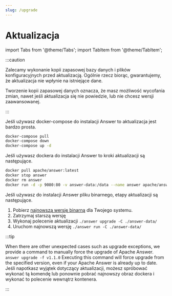 ```yaml
---
slug: /upgrade
---
```


# Aktualizacja

import Tabs from '@theme/Tabs';
import TabItem from '@theme/TabItem';

:::caution

Zalecamy wykonanie kopii zapasowej bazy danych i plików konfiguracyjnych przed aktualizacją. Ogólnie rzecz biorąc, gwarantujemy, że aktualizacja nie wpłynie na istniejące dane.

Tworzenie kopii zapasowej danych oznacza, że masz możliwość wycofania zmian, nawet jeśli aktualizacja się nie powiedzie, lub nie chcesz wersji zaawansowanej.

:::

<Tabs>
  <TabItem value="docker-compose" label="Docker Compose" default>

Jeśli używasz docker-compose do instalacji Answer to aktualizacja jest bardzo prosta.

```bash
docker-compose pull
docker-compose down
docker-compose up -d
```

  </TabItem>
  <TabItem value="docker" label="Docker">

Jeśli używasz dockera do instalacji Answer to kroki aktualizacji są następujące.

```bash
docker pull apache/answer:latest
docker stop answer
docker rm answer
docker run -d -p 9080:80 -v answer-data:/data --name answer apache/answer:latest
```

  </TabItem>
  <TabItem value="binary" label="Binary">

Jeśli używasz do instalacji Answer pliku binarnego, etapy aktualizacji są następujące.

1. Pobierz [najnowszą wersję binarną](https://github.com/apache/inubator-answer/releases) dla Twojego systemu.
2. Zatrzymaj starszą wersję
3. Wykonaj polecenie aktualizacji `./answer upgrade -C ./answer-data/`
4. Uruchom najnowszą wersję `./answer run -C ./answer-data/`


  </TabItem>
</Tabs>

:::tip

When there are other unexpected cases such as upgrade exceptions, we provide a command to manually force the upgrade of Apache Answer. `answer upgrade -f v1.1.0` Executing this command will force upgrade from the specified version, even if your Apache Answer is already up to date. Jeśli napotkasz wyjątek dotyczący aktualizacji, możesz spróbować wykonać tą komendę lub ponownie pobrać najnowszy obraz dockera i wykonać to polecenie wewnątrz kontenera.

:::
